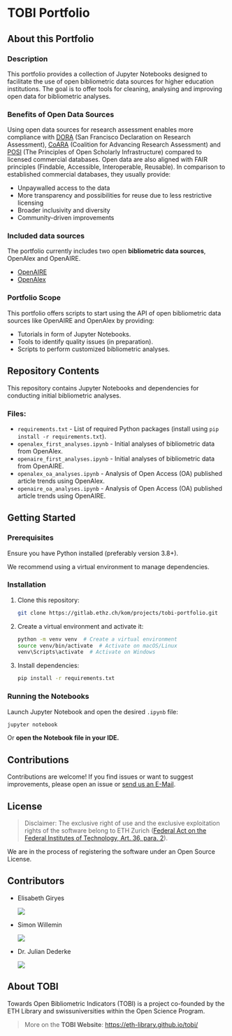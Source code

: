 # TOBI Portfolio

## About this Portfolio

### Description
This portfolio provides a collection of Jupyter Notebooks designed to facilitate the use of open bibliometric data sources for higher education institutions. The goal is to offer tools for cleaning, analysing and improving open data for bibliometric analyses.

### Benefits of Open Data Sources
Using open data sources for research assessment enables more compliance with [DORA](https://sfdora.org/read/) (San Francisco Declaration on Research Assessment), [CoARA](https://coara.eu/agreement/the-agreement-full-text/) (Coalition for Advancing Research Assessment) and [POSI](https://openscholarlyinfrastructure.org/) (The Principles of Open Scholarly Infrastructure) compared to licensed commercial databases. Open data are also aligned with FAIR principles (Findable, Accessible, Interoperable, Reusable). In comparison to established commercial databases, they usually provide:
- Unpaywalled access to the data
- More transparency and possibilities for reuse due to less restrictive licensing
- Broader inclusivity and diversity
- Community-driven improvements

### Included data sources

The portfolio currently includes two open **bibliometric data sources**, OpenAlex and OpenAIRE.

- [OpenAIRE](https://www.openaire.eu/)
- [OpenAlex](https://openalex.org/)


### Portfolio Scope
This portfolio offers scripts to start using the API of open bibliometric data sources like OpenAIRE and OpenAlex by providing:
- Tutorials in form of Jupyter Notebooks.
- Tools to identify quality issues (in preparation).
- Scripts to perform customized bibliometric analyses.


## Repository Contents

This repository contains Jupyter Notebooks and dependencies for conducting initial bibliometric analyses.

### Files:
- `requirements.txt` - List of required Python packages (install using `pip install -r requirements.txt`).
- `openalex_first_analyses.ipynb` - Initial analyses of bibliometric data from OpenAlex.
- `openaire_first_analyses.ipynb` - Initial analyses of bibliometric data from OpenAIRE.
- `openalex_oa_analyses.ipynb` - Analysis of Open Access (OA) published article trends using OpenAlex.
- `openaire_oa_analyses.ipynb` - Analysis of Open Access (OA) published article trends using OpenAIRE.

## Getting Started

### Prerequisites
Ensure you have Python installed (preferably version 3.8+). 

We recommend using a virtual environment to manage dependencies.

### Installation
1. Clone this repository:
   ```bash
   git clone https://gitlab.ethz.ch/kom/projects/tobi-portfolio.git
   ```
2. Create a virtual environment and activate it:
   ```bash
   python -m venv venv  # Create a virtual environment
   source venv/bin/activate  # Activate on macOS/Linux
   venv\Scripts\activate  # Activate on Windows
   ```
3. Install dependencies:
   ```bash
   pip install -r requirements.txt
   ```

### Running the Notebooks
Launch Jupyter Notebook and open the desired `.ipynb` file:
   ```bash
   jupyter notebook
   ```
Or **open the Notebook file in your IDE.**

## Contributions
Contributions are welcome! If you find issues or want to suggest improvements, please open an issue or [send us an E-Mail](mailto:bibliometrics@library.ethz.ch).

## License
>Disclaimer: The exclusive right of use and the exclusive exploitation rights of the software belong to ETH Zurich ([Federal Act on the Federal Institutes of Technology, Art. 36, para. 2]( https://www.admin.ch/opc/en/classified-compilation/19910256/index.html#a36)). 

We are in the process of registering the software under an Open Source License. 

## Contributors

- Elisabeth Giryes 

   [<img src="https://img.shields.io/badge/GitHub-100000?style=for-the-badge&logo=github&logoColor=white"/>](https://github.com/liuzzle)

- Simon Willemin 

   [<img src="https://img.shields.io/badge/GitHub-100000?style=for-the-badge&logo=github&logoColor=white"/>](https://github.com/swillemin-eth)

- Dr. Julian Dederke 

   [<img src="https://img.shields.io/badge/GitHub-100000?style=for-the-badge&logo=github&logoColor=white"/>](https://github.com/dederkej)

## About TOBI
Towards Open Bibliometric Indicators (TOBI) is a project co-founded by the ETH Library and swissuniversities within the Open Science Program. 
> More on the **TOBI Website**: https://eth-library.github.io/tobi/ 


